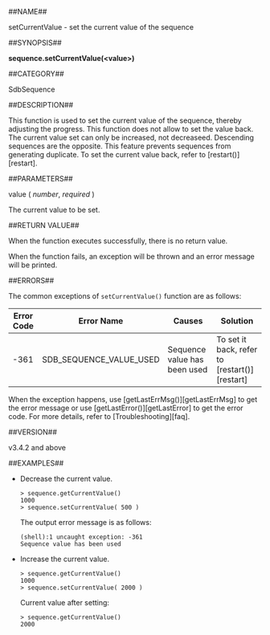 ##NAME##

setCurrentValue - set the current value of the sequence

##SYNOPSIS##

**sequence.setCurrentValue\(\<value\>\)**

##CATEGORY##

SdbSequence

##DESCRIPTION##

This function is used to set the current value of the sequence, thereby adjusting the progress. This function does not allow to set the value back. The current value set can only be increased, not decreaseed. Descending sequences are the opposite. This feature prevents sequences from generating duplicate. To set the current value back, refer to [restart()][restart].

##PARAMETERS##

value ( *number*, *required* )

The current value to be set.

##RETURN VALUE##

When the function executes successfully, there is no return value.

When the function fails, an exception will be thrown and an error message will be printed.

##ERRORS##


The common exceptions of `setCurrentValue()` function are as follows:

|Error Code|Error Name|Causes|Solution|
|----------|----------|------|--------|
|-361      |SDB_SEQUENCE_VALUE_USED|Sequence value has been used|To set it back, refer to [restart()][restart]|

When the exception happens, use [getLastErrMsg()][getLastErrMsg] to get the error message or use [getLastError()][getLastError] to get the error code. For more details, refer to [Troubleshooting][faq].

##VERSION##

v3.4.2 and above

##EXAMPLES##

- Decrease the current value.

    ```lang-javascript
    > sequence.getCurrentValue()
    1000
    > sequence.setCurrentValue( 500 )
    ```

    The output error message is as follows:

    ```lang-text
    (shell):1 uncaught exception: -361
    Sequence value has been used
    ```

- Increase the current value.

    ```lang-javascript
    > sequence.getCurrentValue()
    1000
    > sequence.setCurrentValue( 2000 )
    ```

    Current value after setting:

    ```lang-javascript
    > sequence.getCurrentValue()
    2000
    ```


[^_^]:
     本文使用的所有引用及链接
[restart]:manual/Manual/Sequoiadb_Command/SdbSequence/restart.md
[getLastErrMsg]:manual/Manual/Sequoiadb_Command/Global/getLastErrMsg.md
[getLastError]:manual/Manual/Sequoiadb_Command/Global/getLastError.md
[faq]:manual/FAQ/faq_sdb.md
[error_code]:manual/Manual/Sequoiadb_error_code.md

